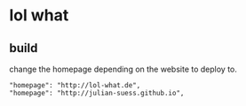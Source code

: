 # lol what

## build

change the homepage depending on the website to deploy to.

```
"homepage": "http://lol-what.de",
"homepage": "http://julian-suess.github.io",
```
